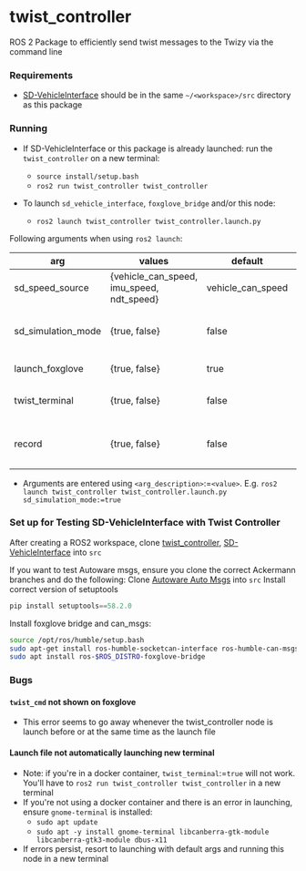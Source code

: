 # twist_controller
ROS 2 Package to efficiently send twist messages to the Twizy via the command line
### Requirements
- [SD-VehicleInterface](https://github.com/Monash-Connected-Autonomous-Vehicle/SD-VehicleInterface) should be in the same `~/<workspace>/src` directory as this package

### Running
- If SD-VehicleInterface or this package is already launched: run the `twist_controller` on a new terminal: 
	- `source install/setup.bash`  
	- `ros2 run twist_controller twist_controller`

- To launch `sd_vehicle_interface`, `foxglove_bridge` and/or this node: 
	- `ros2 launch twist_controller twist_controller.launch.py`
	

Following arguments when using `ros2 launch`:

| arg                | values                                    | default   | description                                |
| ------------------ | ----------------------------------------- | --------- | ------------------------------------------ |
| sd_speed_source    | {vehicle_can_speed, imu_speed, ndt_speed} | vehicle_can_speed | Input vehicle speed                        |
| sd_simulation_mode | {true, false}                             | false      | Use on the car or on the Gazebo simulation |
| launch_foxglove    | {true, false}                             | true     | Launch foxglove bridge                     |
| twist_terminal     | {true, false}                             | false      | Create new terminal for twist controlling  |
| record     | {true, false}                             | false      | Record bag file of twist_cmd and sd_current_twist  |

- Arguments are entered using `<arg_description>`:=`<value>`. E.g. `ros2 launch twist_controller twist_controller.launch.py sd_simulation_mode:=true` 

### Set up for Testing SD-VehicleInterface with Twist Controller

After creating a ROS2 workspace, clone [twist_controller](https://github.com/Monash-Connected-Autonomous-Vehicle/twist_controller), [SD-VehicleInterface](https://github.com/Monash-Connected-Autonomous-Vehicle/SD-VehicleInterface/tree/main) into `src`

If you want to test Autoware msgs, ensure you clone the correct Ackermann branches and do the following:
Clone [Autoware Auto Msgs](https://github.com/tier4/autoware_auto_msgs) into `src`
Install correct version of setuptools
```python
pip install setuptools==58.2.0
```

Install foxglove bridge and can_msgs:
```bash
source /opt/ros/humble/setup.bash
sudo apt-get install ros-humble-socketcan-interface ros-humble-can-msgs
sudo apt install ros-$ROS_DISTRO-foxglove-bridge
```

### Bugs
#### `twist_cmd` not shown on foxglove
- This error seems to go away whenever the twist_controller node is launch before or at the same time as the launch file

#### Launch file not automatically launching new terminal
- Note: if you're in a docker container, `twist_terminal`:=`true` will not work. You'll have to `ros2 run twist_controller twist_controller` in a new terminal
- If you're not using a docker container and there is an error in launching, ensure `gnome-terminal` is installed:
	- `sudo apt update`
	- `sudo apt -y install gnome-terminal libcanberra-gtk-module libcanberra-gtk3-module dbus-x11`
- If errors persist, resort to launching with default args and running this node in a new terminal